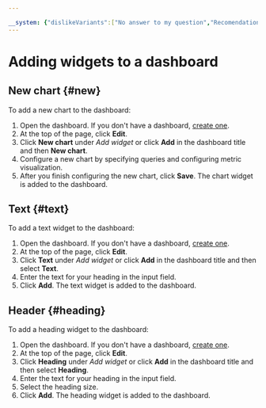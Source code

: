 ```yaml
---

__system: {"dislikeVariants":["No answer to my question","Recomendations didn't help","The content doesn't match title","Other"]}
---
```

# Adding widgets to a dashboard

## New chart {#new}

To add a new chart to the dashboard:

1. Open the dashboard. If you don't have a dashboard, [create one](create.md).
1. At the top of the page, click **Edit**.
1. Click **New chart** under _Add widget_ or click **Add** in the dashboard title and then **New chart**.
1. Configure a new chart by specifying queries and configuring metric visualization.
1. After you finish configuring the new chart, click **Save**. The chart widget is added to the dashboard.

## Text {#text}

To add a text widget to the dashboard:

1. Open the dashboard. If you don't have a dashboard, [create one](create.md).
1. At the top of the page, click **Edit**.
1. Click **Text** under _Add widget_ or click **Add** in the dashboard title and then select **Text**.
1. Enter the text for your heading in the input field.
1. Click **Add**. The text widget is added to the dashboard.

## Header {#heading}

To add a heading widget to the dashboard:

1. Open the dashboard. If you don't have a dashboard, [create one](create.md).
1. At the top of the page, click **Edit**.
1. Click **Heading** under _Add widget_ or click **Add** in the dashboard title and then select **Heading**.
1. Enter the text for your heading in the input field.
1. Select the heading size.
1. Click **Add**. The heading widget is added to the dashboard.

